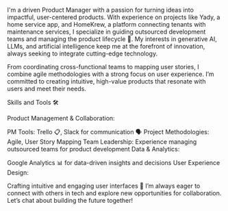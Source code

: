 


I'm a driven Product Manager with a passion for turning ideas into impactful, user-centered products. With experience on projects like Yady, a home service app, and HomeKrew, a platform connecting tenants with maintenance services, I specialize in guiding outsourced development teams and managing the product lifecycle 🌟. My interests in generative AI, LLMs, and artificial intelligence keep me at the forefront of innovation, always seeking to integrate cutting-edge technology.

From coordinating cross-functional teams to mapping user stories, I combine agile methodologies with a strong focus on user experience. I’m committed to creating intuitive, high-value products that resonate with users and meet their needs.

Skills and Tools 🛠️

Product Management & Collaboration:

PM Tools: Trello 📋, Slack for communication 🗣️
Project Methodologies: Agile, User Story Mapping
Team Leadership: Experience managing outsourced teams for product development
Data & Analytics:

Google Analytics 📊 for data-driven insights and decisions
User Experience Design:

Crafting intuitive and engaging user interfaces 🎨
I’m always eager to connect with others in tech and explore new opportunities for collaboration. Let’s chat about building the future together!


